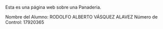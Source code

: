 Esta es una página web sobre una Panaderia.

Nombre del Alumno: RODOLFO ALBERTO VÁSQUEZ ALAVEZ
Número de Control: 17920365
